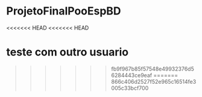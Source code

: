 # ProjetoFinalPooEspBD
<<<<<<< HEAD
<<<<<<< HEAD

teste com outro usuario 
=======
>>>>>>> fb9f967b85f57548e49932376d56284443ce9eaf
=======
>>>>>>> 866c406d2527f52e965c16514fe3005c33bcf700
